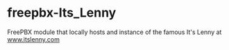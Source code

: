 freepbx-Its_Lenny
=================

FreePBX module that locally hosts and instance of the famous It's Lenny at www.itslenny.com
